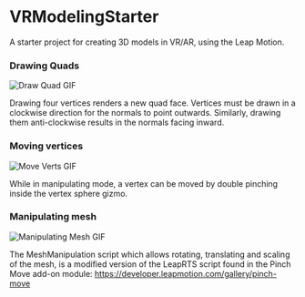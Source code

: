 # VRModelingStarter
A starter project for creating 3D models in VR/AR, using the Leap Motion.

### Drawing Quads
![Draw Quad GIF](http://im2.ezgif.com/tmp/ezgif-2516107953.gif)

Drawing four vertices renders a new quad face. Vertices must be drawn in a clockwise direction for the normals to point outwards. Similarly, drawing them anti-clockwise results in the normals facing inward.

### Moving vertices
![Move Verts GIF](http://im2.ezgif.com/tmp/ezgif-286637383.gif)

While in manipulating mode, a vertex can be moved by double pinching inside the vertex sphere gizmo.

### Manipulating mesh
![Manipulating Mesh GIF](http://im2.ezgif.com/tmp/ezgif-1079933731.gif)

The MeshManipulation script which allows rotating, translating and scaling of the mesh, is a modified version of the LeapRTS script found in the Pinch Move add-on module: https://developer.leapmotion.com/gallery/pinch-move

